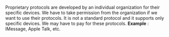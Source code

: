 Proprietary protocols are developed by an individual organization for their specific devices.
We have to take permission from the organization if we want to use their protocols. It is not a standard protocol and it supports only specific devices. 
We may have to pay for these protocols.
**Example** : IMessage, Apple Talk, etc.